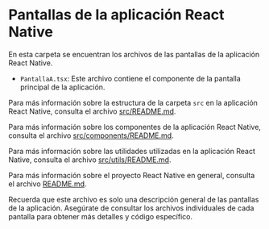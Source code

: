 # Pantallas de la aplicación React Native

En esta carpeta se encuentran los archivos de las pantallas de la aplicación React Native.

- `PantallaA.tsx`: Este archivo contiene el componente de la pantalla principal de la aplicación.

Para más información sobre la estructura de la carpeta `src` en la aplicación React Native, consulta el archivo [src/README.md](../src/README.md).

Para más información sobre los componentes de la aplicación React Native, consulta el archivo [src/components/README.md](../components/README.md).

Para más información sobre las utilidades utilizadas en la aplicación React Native, consulta el archivo [src/utils/README.md](../utils/README.md).

Para más información sobre el proyecto React Native en general, consulta el archivo [README.md](../../../README.md).

Recuerda que este archivo es solo una descripción general de las pantallas de la aplicación. Asegúrate de consultar los archivos individuales de cada pantalla para obtener más detalles y código específico.